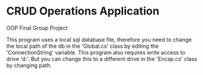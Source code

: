 # CRUD Operations Application
OOP Final Group Project

This program uses a local sql database file, therefore you need to change the local path of the db in the 'Global.cs' class by editing the 'ConnectionString' variable.
This program also requires write access to drive 'd:'. But you can change this to a different drive in the 'Encap.cs' class by changing path.
